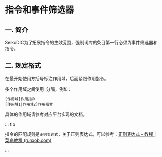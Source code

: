 # 指令和事件筛选器
## 一. 简介

SeikoDIC为了拓展指令的生效范围，强制词库的条目第一行必须为事件筛选器和指令。

## 二. 规定格式

在最开始使用方括号标注作用域，后面紧跟作用指令。

多个作用域之间使用`|`分隔，例如：

```text
[作用域]作用指令
[作用域1|作用域2]作用指令
```

具体的作用域请参考对应平台实现的文档。

::: tip

指令的匹配规则是`正则表达式`，关于正则表达式，可以参考：[正则表达式 – 教程 | 菜鸟教程 (runoob.com)](https://www.runoob.com/regexp/regexp-tutorial.html)

:::
